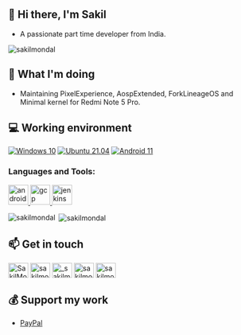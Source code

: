 ## 👋 Hi there, I'm Sakil
 - A passionate part time developer from India.
<p align="left"> <img src="https://komarev.com/ghpvc/?username=sakilmondal&label=Profile%20views&color=0e75b6&style=flat" alt="sakilmondal" /> </p>

## 🤔 What I'm doing
 - Maintaining PixelExperience, AospExtended, ForkLineageOS and Minimal kernel for Redmi Note 5 Pro.

## 💻 Working environment
[![Windows 10](https://img.shields.io/badge/Windows%2010-00adef?style=flat-square&logo=windows&logoColor=ffffff)](https://www.microsoft.com/en-in/software-download/windows10)
[![Ubuntu 21.04](https://img.shields.io/badge/Ubuntu%2021%2e04-dd4814?style=flat-square&logo=ubuntu&logoColor=ffffff)](https://releases.ubuntu.com/21.04/)
[![Android 11](https://img.shields.io/badge/Android%2011-3ddc84?style=flat-square&logo=android&logoColor=ffffff)](https://www.android.com/android-11/)



<h3 align="left">Languages and Tools:</h3>
<p align="left"> <a href="https://developer.android.com" target="_blank"> <img src="https://cdn.jsdelivr.net/gh/devicons/devicon/icons/android/android-original.svg" alt="android" width="40" height="40"/> </a> <a href="https://cloud.google.com" target="_blank"> <img src="https://www.vectorlogo.zone/logos/google_cloud/google_cloud-icon.svg" alt="gcp" width="40" height="40"/> </a> <a href="https://www.jenkins.io" target="_blank"> <img src="https://www.vectorlogo.zone/logos/jenkins/jenkins-icon.svg" alt="jenkins" width="40" height="40"/> </a> </p>

<p><img align="left" src="https://github-readme-stats.vercel.app/api/top-langs/?username=sakilmondal&layout=compact" alt="sakilmondal" /></p>

<p>&nbsp;<img align="center" src="https://github-readme-stats.vercel.app/api?username=sakilmondal&show_icons=true" alt="sakilmondal" /></p>

## 📫 Get in touch
<p align="left">
<a href="https://t.me/SakilMondal" target="blank"><img align="center" src="https://cdn.jsdelivr.net/npm/simple-icons@3.0.1/icons/telegram.svg" alt="SakilMondal" height="30" width="40" /></a>
<a href="https://fb.com/sakilmondal" target="blank"><img align="center" src="https://cdn.jsdelivr.net/npm/simple-icons@3.0.1/icons/facebook.svg" alt="sakilmondal" height="30" width="40" /></a>
<a href="https://instagram.com/_sakilmondal" target="blank"><img align="center" src="https://cdn.jsdelivr.net/npm/simple-icons@3.0.1/icons/instagram.svg" alt="_sakilmondal" height="30" width="40" /></a>
<a href="https://twitter.com/sakilmondal" target="blank"><img align="center" src="https://cdn.jsdelivr.net/npm/simple-icons@3.0.1/icons/twitter.svg" alt="sakilmondal" height="30" width="40" /></a>
<a href="https://linkedin.com/in/sakilmondal" target="blank"><img align="center" src="https://cdn.jsdelivr.net/npm/simple-icons@3.0.1/icons/linkedin.svg" alt="sakilmondal" height="30" width="40" /></a>
</p>

## 💰 Support my work
 - [PayPal](https://paypal.me/SakilMondal)

